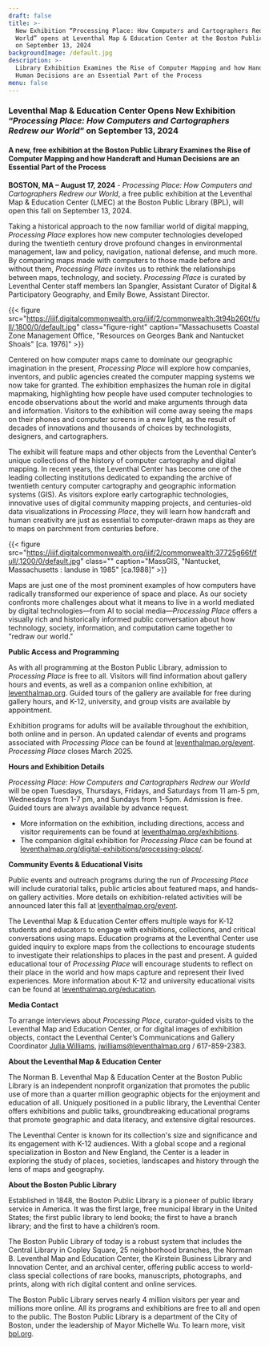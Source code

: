 ```yaml
---
draft: false
title: >-
  New Exhibition “Processing Place: How Computers and Cartographers Redrew our
  World” opens at Leventhal Map & Education Center at the Boston Public Library
  on September 13, 2024 
backgroundImage: /default.jpg
description: >-
  Library Exhibition Examines the Rise of Computer Mapping and how Handcraft and
  Human Decisions are an Essential Part of the Process
menu: false
---
```


### Leventhal Map & Education Center Opens New Exhibition “*Processing Place: How Computers and Cartographers Redrew our World*” on September 13, 2024

#### A new, free exhibition at the Boston Public Library Examines the Rise of Computer Mapping and how Handcraft and Human Decisions are an Essential Part of the Process

**BOSTON, MA – August 17, 2024** - *Processing Place: How Computers and Cartographers Redrew our World*, a free public exhibition at the Leventhal Map & Education Center (LMEC) at the Boston Public Library (BPL), will open this fall on September 13, 2024. 

Taking a historical approach to the now familiar world of digital mapping, *Processing Place* explores how new computer technologies developed during the twentieth century drove profound changes in environmental management, law and policy, navigation, national defense, and much more. By comparing maps made with computers to those made before and without them, *Processing Place* invites us to rethink the relationships between maps, technology, and society. *Processing Place* is curated by Leventhal Center staff members Ian Spangler, Assistant Curator of Digital & Participatory Geography, and Emily Bowe, Assistant Director. 

{{< figure src="https://iiif.digitalcommonwealth.org/iiif/2/commonwealth:3t94b260t/full/,1800/0/default.jpg" class="figure-right" caption="Massachusetts Coastal Zone Management Office, &#x22;Resources on Georges Bank and Nantucket Shoals&#x22; [ca. 1976]" >}}

Centered on how computer maps came to dominate our geographic imagination in the present, *Processing Place* will explore how companies, inventors, and public agencies created the computer mapping systems we now take for granted. The exhibition emphasizes the human role in digital mapmaking, highlighting how people have used computer technologies to encode observations about the world and make arguments through data and information. Visitors to the exhibition will come away seeing the maps on their phones and computer screens in a new light, as the result of decades of innovations and thousands of choices by technologists, designers, and cartographers. 

The exhibit will feature maps and other objects from the Leventhal Center’s unique collections of the history of computer cartography and digital mapping. In recent years, the Leventhal Center has become one of the leading collecting institutions dedicated to expanding the archive of twentieth century computer cartography and geographic information systems (GIS). As visitors explore early cartographic technologies, innovative uses of digital community mapping projects, and centuries-old data visualizations in *Processing Place*, they will learn how handcraft and human creativity are just as essential to computer-drawn maps as they are to maps on parchment from centuries before. 

{{< figure src="https://iiif.digitalcommonwealth.org/iiif/2/commonwealth:37725g66f/full/,1200/0/default.jpg" class="" caption="MassGIS, &#x22;Nantucket, Massachusetts : landuse in 1985&#x22; [ca.1988]" >}}

Maps are just one of the most prominent examples of how computers have radically transformed our experience of space and place. As our society confronts more challenges about what it means to live in a world mediated by digital technologies—from AI to social media—*Processing Place* offers a visually rich and historically informed public conversation about how technology, society, information, and computation came together to "redraw our world." 

**Public Access and Programming** 

As with all programming at the Boston Public Library, admission to *Processing Place* is free to all. Visitors will find information about gallery hours and events, as well as a companion online exhibition, at [leventhalmap.org](http://leventhalmap.org/). Guided tours of the gallery are available for free during gallery hours, and K-12, university, and group visits are available by appointment. 

Exhibition programs for adults will be available throughout the exhibition, both online and in person. An updated calendar of events and programs associated with *Processing Place* can be found at [leventhalmap.org/event](https://leventhalmap.org/event). *Processing Place* closes March 2025. 

**Hours and Exhibition Details** 

*Processing Place: How Computers and Cartographers Redrew our World* will be open Tuesdays, Thursdays, Fridays, and Saturdays from 11 am-5 pm, Wednesdays from 1-7 pm, and Sundays from 1-5pm. Admission is free. Guided tours are always available by advance request. 

* More information on the exhibition, including directions, access and visitor requirements can be found at [leventhalmap.org/exhibitions](https://leventhalmap.org/exhibtions). 
* The companion digital exhibition for *Processing Place* can be found at [leventhalmap.org/digital-exhibitions/processing-place/](https://www.leventhalmap.org/digital-exhibitions/processing-place/). 

**Community Events & Educational Visits** 

Public events and outreach programs during the run of *Processing Place* will include curatorial talks, public articles about featured maps, and hands-on gallery activities. More details on exhibition-related activities will be announced later this fall at [leventhalmap.org/event](http://leventhalmap.org/event). 

The Leventhal Map & Education Center offers multiple ways for K-12 students and educators to engage with exhibitions, collections, and critical conversations using maps. Education programs at the Leventhal Center use guided inquiry to explore maps from the collections to encourage students to investigate their relationships to places in the past and present. A guided educational tour of *Processing Place* will encourage students to reflect on their place in the world and how maps capture and represent their lived experiences. More information about K-12 and university educational visits can be found at [leventhalmap.org/education](https://www.leventhalmap.org/education/%22%20%EF%B7%9FHYPERLINK%20%22http://www.leventhalmap.org/education). 

**Media Contact** 

To arrange interviews about *Processing Place*, curator-guided visits to the Leventhal Map and Education Center, or for digital images of exhibition objects, contact the Leventhal Center’s Communications and Gallery Coordinator [Julia Williams](https://www.leventhalmap.org/about/people/julia-williams/), [jwilliams@leventhalmap.org](mailto:jwilliams@leventhalmap.org) / 617-859-2383. 

**About the Leventhal Map & Education Center** 

The Norman B. Leventhal Map & Education Center at the Boston Public Library is an independent nonprofit organization that promotes the public use of more than a quarter million geographic objects for the enjoyment and education of all. Uniquely positioned in a public library, the Leventhal Center offers exhibitions and public talks, groundbreaking educational programs that promote geographic and data literacy, and extensive digital resources. 

The Leventhal Center is known for its collection's size and significance and its engagement with K-12 audiences. With a global scope and a regional specialization in Boston and New England, the Center is a leader in exploring the study of places, societies, landscapes and history through the lens of maps and geography. 

**About the Boston Public Library** 

Established in 1848, the Boston Public Library is a pioneer of public library service in America. It was the first large, free municipal library in the United States; the first public library to lend books; the first to have a branch library; and the first to have a children’s room. 

The Boston Public Library of today is a robust system that includes the Central Library in Copley Square, 25 neighborhood branches, the Norman B. Leventhal Map and Education Center, the Kirstein Business Library and Innovation Center, and an archival center, offering public access to world-class special collections of rare books, manuscripts, photographs, and prints, along with rich digital content and online services. 

The Boston Public Library serves nearly 4 million visitors per year and millions more online. All its programs and exhibitions are free to all and open to the public. The Boston Public Library is a department of the City of Boston, under the leadership of Mayor Michelle Wu. To learn more, visit [bpl.org](http://bpl.org/). 
